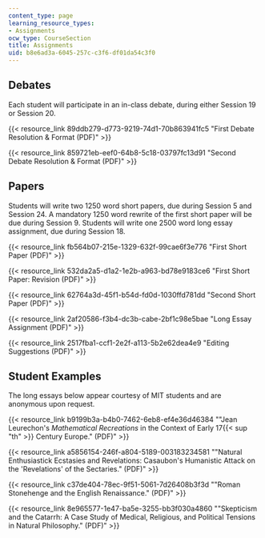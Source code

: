 ```yaml
---
content_type: page
learning_resource_types:
- Assignments
ocw_type: CourseSection
title: Assignments
uid: b8e6ad3a-6045-257c-c3f6-df01da54c3f0
---
```


Debates
-------

Each student will participate in an in-class debate, during either Session 19 or Session 20.

{{< resource_link 89ddb279-d773-9219-74d1-70b863941fc5 "First Debate Resolution & Format (PDF)" >}}

{{< resource_link 859721eb-eef0-64b8-5c18-03797fc13d91 "Second Debate Resolution & Format (PDF)" >}}

Papers
------

Students will write two 1250 word short papers, due during Session 5 and Session 24. A mandatory 1250 word rewrite of the first short paper will be due during Session 9. Students will write one 2500 word long essay assignment, due during Session 18.

{{< resource_link fb564b07-215e-1329-632f-99cae6f3e776 "First Short Paper (PDF)" >}}

{{< resource_link 532da2a5-d1a2-1e2b-a963-bd78e9183ce6 "First Short Paper: Revision (PDF)" >}}

{{< resource_link 62764a3d-45f1-b54d-fd0d-1030ffd781dd "Second Short Paper (PDF)" >}}

{{< resource_link 2af20586-f3b4-dc3b-cabe-2bf1c98e5bae "Long Essay Assignment (PDF)" >}}

{{< resource_link 2517fba1-ccf1-2e2f-a113-5b2e62dea4e9 "Editing Suggestions (PDF)" >}}

Student Examples
----------------

The long essays below appear courtesy of MIT students and are anonymous upon request.

{{< resource_link b9199b3a-b4b0-7462-6eb8-ef4e36d46384 "\"Jean Leurechon's _Mathematical Recreations_ in the Context of Early 17{{< sup \"th\" >}} Century Europe.\" (PDF)" >}}

{{< resource_link a5856154-246f-a804-5189-003183234581 "\"Natural Enthusiastick Ecstasies and Revelations: Casaubon's Humanistic Attack on the 'Revelations' of the Sectaries.\" (PDF)" >}}

{{< resource_link c37de404-78ec-9f51-5061-7d26408b3f3d "\"Roman Stonehenge and the English Renaissance.\" (PDF)" >}}

{{< resource_link 8e965577-1e47-ba5e-3255-bb3f030a4860 "\"Skepticism and the Catarrh: A Case Study of Medical, Religious, and Political Tensions in Natural Philosophy.\" (PDF)" >}}